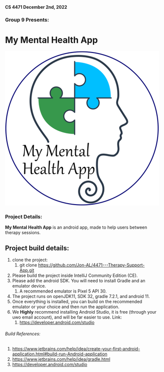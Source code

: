 **CS 4471 December 2nd, 2022**

### Group 9 Presents:

# My Mental Health App

![Logo](NewLogo.svg)

### Project Details:

**My Mental Health App** is an android app, made to help users between therapy sessions.

## Project build details:

1. clone the project:
   1. git clone https://github.com/Jon-AL/4471---Therapy-Support-App.git
2. Please build the project inside IntelliJ Community Edition (CE).
3. Please add the android SDK. You will need to install Gradle and an emulator device.
   1. A recommended emulator is Pixel 5 API 30.
4. The project runs on openJDK11, SDK 32, gradle 7.2.1, and android 11.
5. Once everything is installed, you can build on the recommended emulator or your choice and then run the application.
6. We **Highly** recommend installing Android Studio, it is free (through your uwo email account), and will be far easier to use. Link:
    1. https://developer.android.com/studio
    
###### Build References:

1. https://www.jetbrains.com/help/idea/create-your-first-android-application.html#build-run-Android-application
2. https://www.jetbrains.com/help/idea/gradle.html
3. https://developer.android.com/studio
